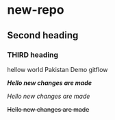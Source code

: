 # new-repo

## Second heading

### THIRD heading
hellow world
Pakistan
Demo gitflow

***Hello new changes are made***

*Hello new changes are made*

~~Hello new changes are made~~
